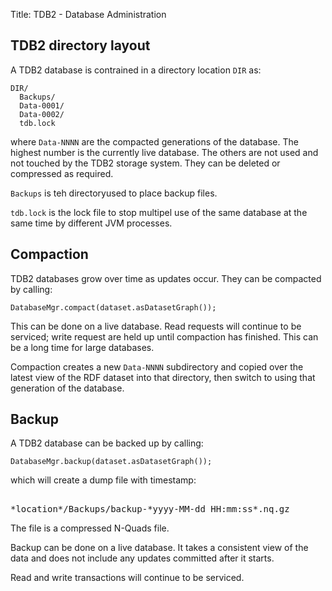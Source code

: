 Title: TDB2 - Database Administration

## TDB2 directory layout

A TDB2 database is contrained in a directory location `DIR` as:

    DIR/
      Backups/
      Data-0001/
      Data-0002/
      tdb.lock

where `Data-NNNN` are the compacted generations of the database. The
highest number is the currently live database.  The others are not used
and not touched by the TDB2 storage system. They can be deleted or compressed
as required.

`Backups` is teh directoryused to place backup files.

`tdb.lock` is the lock file to stop multipel use of the same database at
the same time by different JVM processes.

## Compaction

TDB2 databases grow over time as updates occur. They can be compacted by calling:

    DatabaseMgr.compact(dataset.asDatasetGraph());

This can be done on a live database. Read requests will continue to be
serviced; write request are held up until compaction has finished. This
can be a long time for large databases.

Compaction creates a new `Data-NNNN` subdirectory and copied over the
latest view of the RDF dataset into that directory, then switch to using
that generation of the database. 


## Backup

A TDB2 database can be backed up by calling:

    DatabaseMgr.backup(dataset.asDatasetGraph());

which will create a dump file with timestamp:

<pre>    
*location*/Backups/backup-*yyyy-MM-dd_HH:mm:ss*.nq.gz
</pre>

The file is a compressed N-Quads file.

Backup can be done on a live database. It takes a consistent view of the
data and does not include any updates committed after it starts.

Read and write transactions will continue to be serviced.
